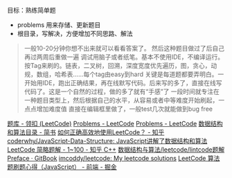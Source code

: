 目标：熟练简单题

* problems 用来存储、更新题目
* 根目录，写解决，方便增加不同思路、解法

> 一般10-20分钟你想不出来就可以看看答案了。 然后这种题目做过了后自己再过两周后重做一遍
> 调试用脑子或者纸笔。基本不使用IDE，不编译运行。
> 按Tag来刷的。链表，二叉树，回溯，深度宽度优先遍历，图，贪心，动规，数组，哈希表……每个tag由easy到hard
> 关键是每道题都要弄明白。一开始用IDE，跑出正确结果，再在线默写代码。后来写的多了，直接在线写代码了。这是一个自然的过程，做的多了就有“手感”了
> 一段时间就专注在一种题目类型上，然后根据自己的水平，从容易或者中等难度开始刷起，一点点增加难度值
> 直接在编辑框里做了，一般test几次就能做到bug free

[题库 - 领扣 (LeetCode)](https://leetcode-cn.com/problemset/all/)
[Problems - LeetCode](https://leetcode.com/problemset/all/?difficulty=Easy)
[Problems - LeetCode](https://leetcode.com/problemset/all/?difficulty=Medium)
[数据结构和算法目录 - 简书](https://www.jianshu.com/p/38853c044156)
[如何正确高效地使用LeetCode？ - 知乎](https://www.zhihu.com/question/26580300/answer/483695716)
[coderwhy/JavaScript-Data-Structure: JavaScript讲解了数据结构和算法](https://github.com/coderwhy/JavaScript-Data-Structure)
[LeetCode 简略题解 - 1~100 - 知乎 C++](https://zhuanlan.zhihu.com/p/25865715)
[数据结构与算法/leetcode/lintcode题解 Preface · GitBook](https://algorithm.yuanbin.me/zh-hans/)
[imcoddy/leetcode: My leetcode solutions](https://github.com/imcoddy/leetcode)
[LeetCode 算法题刷题心得（JavaScript） - 前端 - 掘金](https://juejin.im/entry/5af391bc51882567203410f1)
